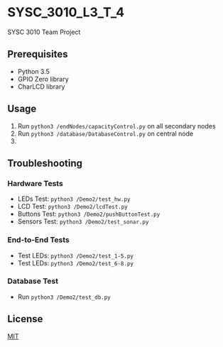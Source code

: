 # SYSC_3010_L3_T_4
SYSC 3010 Team Project

## Prerequisites
* Python 3.5
* GPIO Zero library
* CharLCD library
## Usage
1. Run ```python3 /endNodes/capacityControl.py``` on all secondary nodes
2. Run ```python3 /database/DatabaseControl.py``` on central node
3. <WEBPAGE STEP>

## Troubleshooting
### Hardware Tests
* LEDs Test: ```python3 /Demo2/test_hw.py```
* LCD Test: ```python3 /Demo2/lcdTest.py```
* Buttons Test: ```python3 /Demo2/pushButtonTest.py```
* Sensors Test: ```python3 /Demo2/test_sonar.py```

### End-to-End Tests
* Test LEDs: ```python3 /Demo2/test_1-5.py```
* Test LEDs: ```python3 /Demo2/test_6-8.py```

### Database Test
* Run ```python3 /Demo2/test_db.py```

## License
[MIT](https://choosealicense.com/licenses/mit/)
